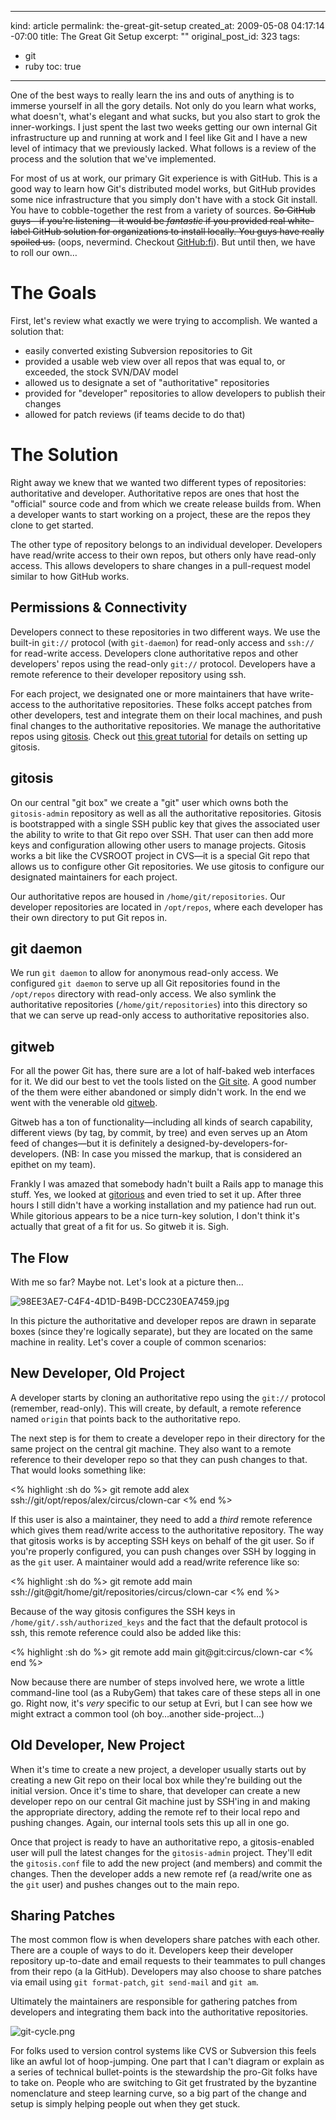 ----- 
kind: article
permalink: the-great-git-setup
created_at: 2009-05-08 04:17:14 -07:00
title: The Great Git Setup
excerpt: ""
original_post_id: 323
tags: 
- git
- ruby
toc: true
-----
One of the best ways to really learn the ins and outs of anything is to immerse yourself in all the gory details. Not only do you learn what works, what doesn't, what's elegant and what sucks, but you also start to grok the inner-workings. I just spent the last two weeks getting our own internal Git infrastructure up and running at work and I feel like Git and I have a new level of intimacy that we previously lacked. What follows is a review of the process and the solution that we've implemented.

For most of us at work, our primary Git experience is with GitHub. This is a good way to learn how Git's distributed model works, but GitHub provides some nice infrastructure that you simply don't have with a stock Git install. You have to cobble-together the rest from a variety of sources. <strike>So GitHub guys&mdash;if you're listening&mdash;it would be _fantastic_ if you provided real white-label GitHub solution for organizations to install locally. You guys have really spoiled us.</strike> (oops, nevermind. Checkout [GitHub:fi](http://fi.github.com/tour.html)). But until then, we have to roll our own&hellip;

# The Goals

First, let's review what exactly we were trying to accomplish. We wanted a solution that:
*  easily converted existing Subversion repositories to Git
*  provided a usable web view over all repos that was equal to, or exceeded, the stock SVN/DAV model
*  allowed us to designate a set of "authoritative" repositories
*  provided for "developer" repositories to allow developers to publish their changes
*  allowed for patch reviews (if teams decide to do that)


# The Solution

Right away we knew that we wanted two different types of repositories: authoritative and developer. Authoritative repos are ones that host the "official" source code and from which we create release builds from. When a developer wants to start working on a project, these are the repos they clone to get started.

The other type of repository belongs to an individual developer. Developers have read/write access to their own repos, but others only have read-only access. This allows developers to share changes in a pull-request model similar to how GitHub works.

## Permissions & Connectivity

Developers connect to these repositories in two different ways. We use the built-in `git://` protocol (with `git-daemon`) for read-only access and `ssh://` for read-write access. Developers clone authoritative repos and other developers' repos using the read-only `git://` protocol. Developers have a remote reference to their developer repository using ssh.

For each project, we designated one or more maintainers that have write-access to the authoritative repositories. These folks accept patches from other developers, test and integrate them on their local machines, and push final changes to the authoritative repositories. We manage the authoritative repos using [gitosis](http://eagain.net/gitweb/?p=gitosis.git). Check out [this great tutorial](http://scie.nti.st/2007/11/14/hosting-git-repositories-the-easy-and-secure-way) for details on setting up gitosis.

## gitosis

On our central "git box" we create a "git" user which owns both the `gitosis-admin` repository as well as all the authoritative repositories. Gitosis is bootstrapped  with a single SSH public key that gives the associated user the ability to write to that Git repo over SSH. That user can then add more keys and configuration allowing other users to manage projects. Gitosis works a bit like the CVSROOT project in CVS&mdash;it is a special Git repo that allows us to configure other Git repositories. We use gitosis to configure our designated maintainers for each project.

Our authoritative repos are housed in `/home/git/repositories`. Our developer repositories are located in `/opt/repos`, where each developer has their own directory to put Git repos in.

## git daemon

We run `git daemon` to allow for anonymous read-only access. We configured `git daemon` to serve up all Git repositories found in the `/opt/repos` directory with read-only access. We also symlink the authoritative repositories (`/home/git/repositories`) into this directory so that we can serve up read-only access to authoritative repositories also.

## gitweb

For all the power Git has, there sure are a lot of half-baked web interfaces for it. We did our best to vet the tools listed on the [Git site](http://git.or.cz/gitwiki/InterfacesFrontendsAndTools). A good number of the them were either abandoned or simply didn't work. In the end we went with the venerable old [gitweb](http://git.or.cz/gitwiki/Gitweb).

Gitweb has a ton of functionality&mdash;including all kinds of search capability, different views (by tag, by commit, by tree) and even serves up an Atom feed of changes&mdash;but it is definitely a designed-by-developers-for-developers</code>. (NB: In case you missed the markup, that is considered an epithet on my team). 

Frankly I was amazed that somebody hadn't built a Rails app to manage this stuff. Yes, we  looked at [gitorious](http://gitorious.org/projects/gitorious) and even tried to set it up. After three hours I still didn't have a working installation and my patience had run out. While gitorious appears to be a nice turn-key solution, I don't think it's actually that great of a fit for us. So gitweb it is. Sigh.

## The Flow

With me so far? Maybe not. Let's look at a picture then&hellip;

![98EE3AE7-C4F4-4D1D-B49B-DCC230EA7459.jpg](/images/2009/05/98ee3ae7-c4f4-4d1d-b49b-dcc230ea7459.jpg)

In this picture the authoritative and developer repos are drawn in separate boxes (since they're logically separate), but they are located on the same machine in reality. Let's cover a couple of common scenarios:

## New Developer, Old Project

A developer starts by cloning an authoritative repo using the `git://` protocol (remember, read-only). This will create, by default, a remote reference named `origin` that points back to the authoritative repo.

The next step is for them to create a developer repo in their directory for the same project on the central git machine. They also want to a remote reference to their developer repo so that they can push changes to that. That would looks something like:

<% highlight :sh do %>
git remote add alex ssh://git/opt/repos/alex/circus/clown-car
<% end %>

If this user is also a maintainer, they need to add a _third_ remote reference which gives them read/write access to the authoritative repository. The way that gitosis works is by accepting SSH keys on behalf of the git user. So if you're properly configured, you can push changes over SSH by logging in as the `git` user. A maintainer would add a read/write reference like so:

<% highlight :sh do %>
git remote add main ssh://git@git/home/git/repositories/circus/clown-car
<% end %>

Because of the way gitosis configures the SSH keys in `/home/git/.ssh/authorized_keys` and the fact that the default protocol is ssh, this remote reference could also be added like this:

<% highlight :sh do %>
git remote add main git@git:circus/clown-car
<% end %>

Now because there are number of steps involved here, we wrote a little command-line tool (as a RubyGem) that takes care of these steps all in one go. Right now, it's _very_ specific to our setup at Evri, but I can see how we might extract a common tool (oh boy&hellip;another side-project&hellip;)

## Old Developer, New Project

When it's time to create a new project, a developer usually starts out by creating a new Git repo on their local box while they're building out the initial version. Once it's time to share, that developer can create a new developer repo on our central Git machine just by SSH'ing in and making the appropriate directory, adding the remote ref to their local repo and pushing changes. Again, our internal tools sets this up all in one go.

Once that project is ready to have an authoritative repo, a gitosis-enabled user will pull the latest changes for the `gitosis-admin` project. They'll edit the `gitosis.conf` file to add the new project (and members) and commit the changes. Then the developer adds a new remote ref (a read/write one as the `git` user) and pushes changes out to the main repo.

## Sharing Patches

The most common flow is when developers share patches with each other. There are a couple of ways to do it. Developers keep their developer repository up-to-date and email requests to their teammates to pull changes from their repo (a la GitHub). Developers may also choose to share patches via email using `git format-patch`, `git send-mail` and `git am`.

Ultimately the maintainers are responsible for gathering patches from developers and integrating them back into the authoritative repositories.

![git-cycle.png](/images/2009/05/git-cycle.png)

For folks used to version control systems like CVS or Subversion this feels like an awful lot of hoop-jumping. One part that I can't diagram or explain as a series of technical bullet-points is the stewardship the pro-Git folks have to take on. People who are switching to Git get frustrated by the byzantine nomenclature and steep learning curve, so a big part of the change and setup is simply helping people out when they get stuck.
